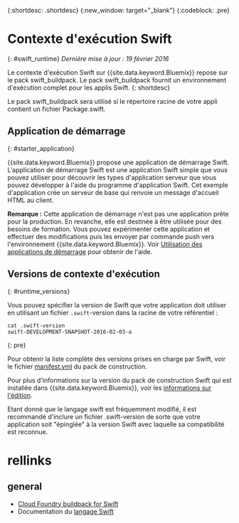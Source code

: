 {:shortdesc: .shortdesc}
{:new_window: target="_blank"}
{:codeblock: .pre}


# Contexte d'exécution Swift
{: #swift_runtime}
*Dernière mise à jour : 19 février 2016*

Le contexte d'exécution Swift sur {{site.data.keyword.Bluemix}} repose sur le pack swift_buildpack.
Le pack swift_buildpack fournit un environnement d'exécution complet pour les applis Swift.
{: shortdesc}

Le pack swift_buildpack sera utilisé si le répertoire racine de votre appli contient un fichier Package.swift. 

## Application de démarrage
{: #starter_application}

{{site.data.keyword.Bluemix}} propose une application de démarrage Swift. L'application de démarrage Swift est une application Swift simple que vous pouvez utiliser pour découvrir les types d'application serveur que vous pouvez développer à l'aide du programme d'application Swift. Cet exemple d'application crée un serveur de base qui renvoie un message d'accueil HTML au client.   

**Remarque :** Cette application de démarrage n'est pas une application prête pour la production. En revanche, elle est destinée à être utilisée pour des besoins de formation. Vous pouvez expérimenter cette application et effectuer des modifications puis les envoyer par commande push vers l'environnement {{site.data.keyword.Bluemix}}. Voir [Utilisation des applications de démarrage](../../cfapps/starter_app_usage.html) pour obtenir de l'aide.

## Versions de contexte d'exécution
{: #runtime_versions}

Vous pouvez spécifier la version de Swift que votre application doit utiliser en utilisant un fichier `.swift`-version dans la racine de votre référentiel :

```
cat .swift-version
swift-DEVELOPMENT-SNAPSHOT-2016-02-03-a
```
{: pre}

Pour obtenir la liste complète des versions prises en charge par Swift, voir le fichier  [manifest.yml](https://github.com/cloudfoundry-community/swift-buildpack/blob/master/manifest.yml) du pack de construction. 

Pour plus d'informations sur la version du pack de construction Swift qui est installée dans {{site.data.keyword.Bluemix}}, voir les [informations sur l'édition](https://github.com/cloudfoundry-community/swift-buildpack/releases/tag/v1.0.3).

Etant donné que le langage swift est fréquemment modifié, il est recommandé d'inclure un fichier .swift-version de sorte que votre application soit "épinglée" à la version Swift avec laquelle sa compatibilité est reconnue. 

# rellinks
## general
* [Cloud Foundry buildpack for Swift](https://github.com/cloudfoundry-community/swift-buildpack)
* Documentation du [langage Swift](https://swift.org/)
